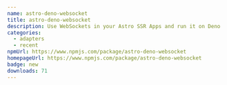```yaml
---
name: astro-deno-websocket
title: astro-deno-websocket
description: Use WebSockets in your Astro SSR Apps and run it on Deno
categories:
  - adapters
  - recent
npmUrl: https://www.npmjs.com/package/astro-deno-websocket
homepageUrl: https://www.npmjs.com/package/astro-deno-websocket
badge: new
downloads: 71
---
```


